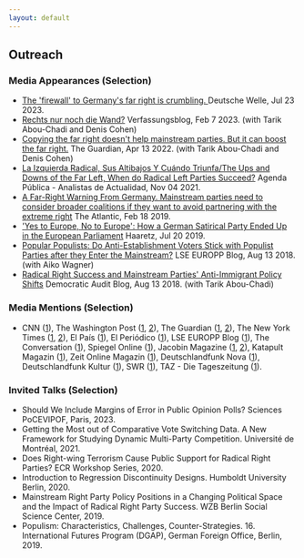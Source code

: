 ```yaml
---
layout: default
---
```

<h2>Outreach</h2>


<h3>Media Appearances (Selection)</h3>


<ul>
<li><a href= "https://www.dw.com/en/why-copying-the-far-right-doesnt-work-for-mainstream-parties/a-66311564">The 'firewall' to Germany's far right is crumbling.  </a> <it>Deutsche Welle</it>, Jul 23 2023.</li>

<li><a href= "https://verfassungsblog.de/rechts-nur-noch-die-wand/">Rechts nur noch die Wand?</a> <it>Verfassungsblog</it>, Feb 7 2023. (with Tarik Abou-Chadi and Denis Cohen)</li>

<li><a href= "https://www.theguardian.com/world/commentisfree/2022/apr/13/copying-far-right-doesnt-help-mainstream-parties">Copying the far right doesn't help mainstream parties. But it can boost the far right.</a> <it>The Guardian</it>, Apr 13 2022. (with Tarik Abou-Chadi and Denis Cohen)</li>

<li><a href= "https://agendapublica.elpais.com/noticia/13514/izquierda-radical-sus-altibajos-cuando-triunfa">La Izquierda Radical, Sus Altibajos Y Cuándo Triunfa/The Ups and Downs of the Far Left, When do Radical Left Parties Succeed?</a> <it>Agenda Pública - Analistas de Actualidad</it>, Nov 04 2021.</li>

<li><a href= "https://www.theatlantic.com/international/archive/2020/02/germany-afd-angela-merkel-thuringia/606541/">A Far-Right Warning From Germany. Mainstream parties need to consider broader coalitions if they want to avoid partnering with the extreme right</a> <it>The Atlantic</it>, Feb 18 2019.</li>

<li><a href= "https://www.haaretz.com/world-news/2019-07-20/ty-article-magazine/.premium/how-a-german-satirical-party-ended-up-in-the-european-parliament/0000017f-e400-d38f-a57f-e65238570000">'Yes to Europe, No to Europe': How a German Satirical Party Ended Up in the European Parliament</a> <it>Haaretz</it>, Jul 20 2019.</li>

<li><a href= "https://blogs.lse.ac.uk/europpblog/2019/08/13/popular-populists-do-anti-establishment-voters-stick-with-populist-parties-after-they-enter-the-mainstream/">Popular Populists: Do Anti-Establishment Voters Stick with Populist Parties after they Enter the Mainstream?</a> <it>LSE EUROPP Blog</it>, Aug 13 2018. (with Aiko Wagner)</li>

<li><a href= "http://www.democraticaudit.com/2018/07/24/radical-right-success-and-mainstream-parties-anti-immigrant-policy-shifts/">Radical Right Success and Mainstream Parties' Anti-Immigrant Policy Shifts</a> <it>Democratic Audit Blog</it>, Aug 13 2018. (with Tarik Abou-Chadi)</li>

</ul>

<h3>Media Mentions (Selection)</h3>
        
<ul>
<li>CNN (<a href= "https://edition.cnn.com/2019/10/22/opinions/marie-yovanovitch-launches-insurrection-hunt/index.html">1</a>), 
The Washington Post (<a href= "https://www.washingtonpost.com/opinions/2019/09/04/why-germany-europe-cant-afford-accommodate-radical-right/">1</a>, <a href= "https://www.washingtonpost.com/politics/2021/07/15/countries-different-colombia-lebanon-lgbtq-advocates-are-helping-lead-protests-build-peace/">2</a>), 
The Guardian (<a href= "https://www.theguardian.com/news/2019/may/14/why-copying-the-populist-right-isnt-going-to-save-the-left">1</a>,
<a href= "https://www.theguardian.com/commentisfree/2022/jul/03/as-macron-does-quiet-deals-with-le-pen-the-far-right-has-france-in-its-grip">2</a>), 
The New York Times (<a href= "https://www.nytimes.com/interactive/2019/06/26/opinion/sunday/republican-platform-far-right.html">1</a>,
<a href= "https://www.nytimes.com/2023/02/08/opinion/germany-far-right-afd.html">2</a>),
El País (<a href= "https://agendapublica.elpais.com/noticia/18704/amenaza-al-equilibrio-politico-aleman">1</a>),
El Periódico (<a href= "https://www.elperiodico.cat/ca/societat/20230618/guia-detectar-desmuntar-discurs-odi-88750605">1</a>),
LSE EUROPP Blog (<a href= "https://blogs.lse.ac.uk/europpblog/2021/07/08/there-is-little-evidence-european-integration-has-created-a-representation-gap-between-politicians-and-voters/">1</a>), 
The Conversation (<a href= "https://theconversation.com/the-exclusion-of-women-in-myanmar-politics-helped-fuel-the-military-coup-154701">1</a>), 
Spiegel Online (<a href="https://www.spiegel.de/wissenschaft/mensch/alternative-fuer-deutschland-politikstil-please-staerke-die-afd-a-a6a6b50c-2944-4674-acdc-446eff3f93d1">1</a>),
Jacobin Magazine (<a href= "https://jacobin.com/2022/05/denmark-far-right-vandalism-left-wing-artworks-situationists-jorn-asger-hard-line/">1</a>, <a href="https://jacobin.de/artikel/wo-liegt-das-potenzial-einer-wagenknecht-partei-gruendung-linke-konservative-carsten-braband/">2</a>), 
Katapult Magazin (<a href= "https://www.katapult-shop.de/magazine/knicker/82/katapult-ausgabe-16/2020?c=21">1</a>), 
Zeit Online Magazin (<a href= "https://www.zeit.de/news/2022-04/21/studie-uebernahme-rechter-themen-staerkt-radikale-parteien">1</a>), 
Deutschlandfunk Nova (<a href= "https://ondemand-mp3.dradio.de/file/dradio/2022/04/21/deutschlandfunknova_mariupol_20220421_6d0efc11.mp3">1</a>), Deutschlandfunk Kultur (<a href= "https://www.deutschlandfunkkultur.de/stimmenfang-am-rechten-rand-lohnt-sich-nicht-dlf-kultur-b8cde89c-100.html">1</a>), 
SWR (<a href= "https://www.swr.de/swraktuell/baden-wuerttemberg/mannheimer-studie-uebernahme-rechter-themen-staerkt-radikale-parteien-100.html">1</a>), 
TAZ - Die Tageszeitung (<a href= "https://taz.de/Studie-zu-Wahlerfolgen-rechter-Parteien/!5849870/">1</a>).</li>
</ul>
        
<h3>Invited Talks (Selection)</h3>
        
<ul>
<li>Should We Include Margins of Error in Public Opinion Polls? <it>Sciences PoCEVIPOF</it>, Paris, 2023.
<li>Getting the Most out of Comparative Vote Switching Data. A New Framework for Studying Dynamic Multi-Party Competition. <it>Université de Montréal</it>, 2021.</li>
<li>Does Right-wing Terrorism Cause Public Support for Radical Right Parties? <it>ECR Workshop Series</it>, 2020.</li>
<li>Introduction to Regression Discontinuity Designs. <it>Humboldt University Berlin</it>, 2020.</li>
<li>Mainstream Right Party Policy Positions in a Changing Political Space and the Impact of Radical Right Party Success. <it>WZB Berlin Social Science Center, 2019.</it></li>
<li>Populism: Characteristics, Challenges, Counter-Strategies. <it>16. International Futures Program (DGAP), German Foreign Office, Berlin, 2019.</it></li>
</ul>

